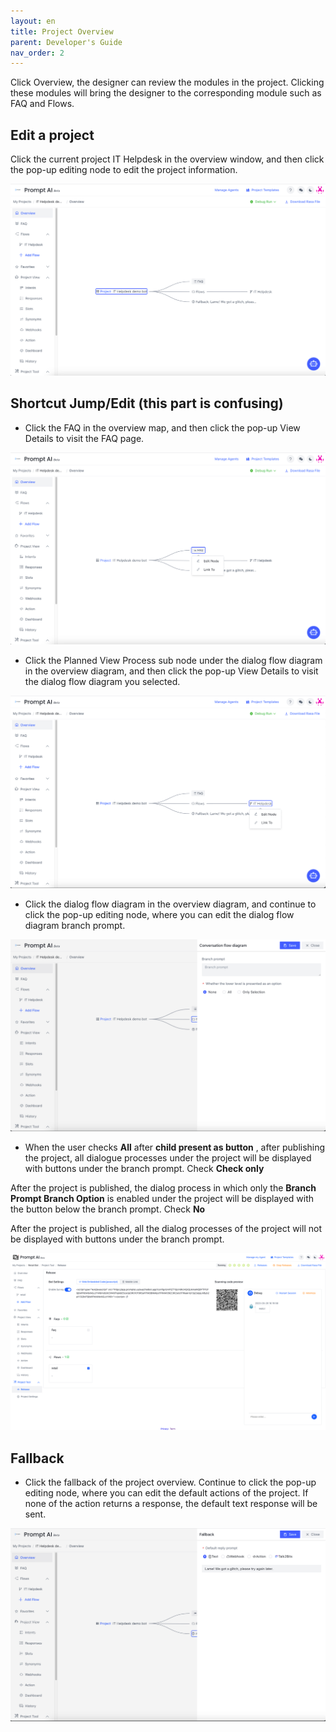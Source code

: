 ```yaml
---
layout: en
title: Project Overview
parent: Developer's Guide
nav_order: 2
---
```

Click Overview, the designer can review the modules in the project.  Clicking these modules will bring the designer to the corresponding module such as FAQ and Flows. 
## Edit a project

Click the current project IT Helpdesk in the overview window, and then click the pop-up editing node to edit the project information.

![project-overview-1](/assets/images/tutorial/project/p-overview-1.png)

## Shortcut Jump/Edit  (this part is confusing)

- Click the FAQ in the overview map, and then click the pop-up View Details to visit the FAQ page.

![project-overview-2](/assets/images/tutorial/project/p-overview-2.png)

- Click the Planned View Process sub node under the dialog flow diagram in the overview diagram, and then click the pop-up View Details to visit the dialog flow diagram you selected.

![project-overview-3](/assets/images/tutorial/project/p-overview-3.png)

- Click the dialog flow diagram in the overview diagram, and continue to click the pop-up editing node, where you can edit the dialog flow diagram branch prompt.

![project-overview-5](/assets/images/tutorial/project/p-overview-5.png)

- When the user checks  **All** after **child present as button** , after publishing the project, all dialogue processes under the project will be displayed with buttons under the branch prompt. Check **Check only**

After the project is published, the dialog process in which only the **Branch Prompt Branch Option** is enabled under the project will be displayed with the button below the branch prompt. Check **No**

After the project is published, all the dialog processes of the project will not be displayed with buttons under the branch prompt.

![project-overview-6](/assets/images/tutorial/project/p-overview-6.png)


## Fallback
- Click the fallback of the project overview.  Continue to click the pop-up editing node, where you can edit the default actions of the project. If none of the action returns a response, the default text response will be sent. 

![project-overview-7](/assets/images/tutorial/project/p-overview-7.png)

